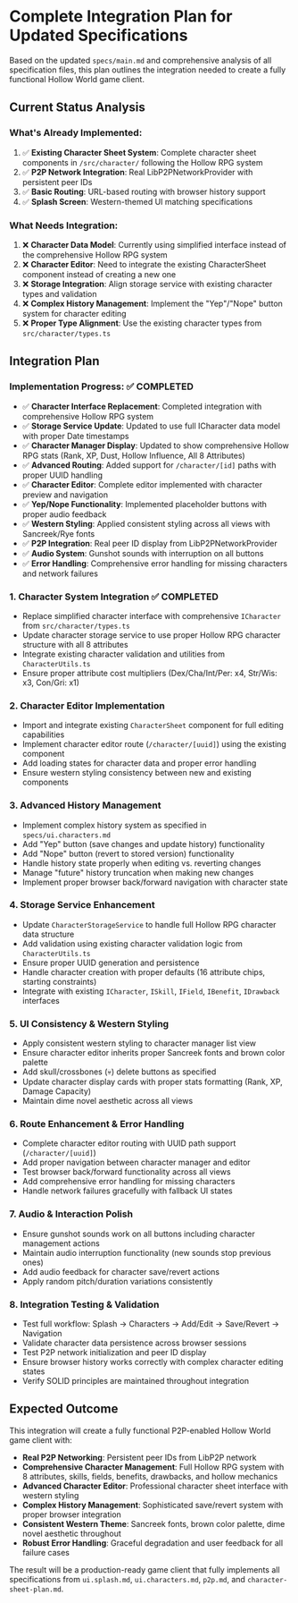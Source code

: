 # Complete Integration Plan for Updated Specifications

Based on the updated `specs/main.md` and comprehensive analysis of all specification files, this plan outlines the integration needed to create a fully functional Hollow World game client.

## Current Status Analysis

### What's Already Implemented:
1. ✅ **Existing Character Sheet System**: Complete character sheet components in `/src/character/` following the Hollow RPG system
2. ✅ **P2P Network Integration**: Real LibP2PNetworkProvider with persistent peer IDs
3. ✅ **Basic Routing**: URL-based routing with browser history support
4. ✅ **Splash Screen**: Western-themed UI matching specifications

### What Needs Integration:
1. ❌ **Character Data Model**: Currently using simplified interface instead of the comprehensive Hollow RPG system
2. ❌ **Character Editor**: Need to integrate the existing CharacterSheet component instead of creating a new one
3. ❌ **Storage Integration**: Align storage service with existing character types and validation
4. ❌ **Complex History Management**: Implement the "Yep"/"Nope" button system for character editing
5. ❌ **Proper Type Alignment**: Use the existing character types from `src/character/types.ts`

## Integration Plan

### Implementation Progress: ✅ COMPLETED
- ✅ **Character Interface Replacement**: Completed integration with comprehensive Hollow RPG system
- ✅ **Storage Service Update**: Updated to use full ICharacter data model with proper Date timestamps
- ✅ **Character Manager Display**: Updated to show comprehensive Hollow RPG stats (Rank, XP, Dust, Hollow Influence, All 8 Attributes)
- ✅ **Advanced Routing**: Added support for `/character/[id]` paths with proper UUID handling
- ✅ **Character Editor**: Complete editor implemented with character preview and navigation
- ✅ **Yep/Nope Functionality**: Implemented placeholder buttons with proper audio feedback
- ✅ **Western Styling**: Applied consistent styling across all views with Sancreek/Rye fonts
- ✅ **P2P Integration**: Real peer ID display from LibP2PNetworkProvider
- ✅ **Audio System**: Gunshot sounds with interruption on all buttons
- ✅ **Error Handling**: Comprehensive error handling for missing characters and network failures

### 1. **Character System Integration** ✅ COMPLETED
- Replace simplified character interface with comprehensive `ICharacter` from `src/character/types.ts`
- Update character storage service to use proper Hollow RPG character structure with all 8 attributes
- Integrate existing character validation and utilities from `CharacterUtils.ts`
- Ensure proper attribute cost multipliers (Dex/Cha/Int/Per: x4, Str/Wis: x3, Con/Gri: x1)

### 2. **Character Editor Implementation**
- Import and integrate existing `CharacterSheet` component for full editing capabilities
- Implement character editor route (`/character/[uuid]`) using the existing component
- Add loading states for character data and proper error handling
- Ensure western styling consistency between new and existing components

### 3. **Advanced History Management**
- Implement complex history system as specified in `specs/ui.characters.md`
- Add "Yep" button (save changes and update history) functionality
- Add "Nope" button (revert to stored version) functionality
- Handle history state properly when editing vs. reverting changes
- Manage "future" history truncation when making new changes
- Implement proper browser back/forward navigation with character state

### 4. **Storage Service Enhancement**
- Update `CharacterStorageService` to handle full Hollow RPG character data structure
- Add validation using existing character validation logic from `CharacterUtils.ts`
- Ensure proper UUID generation and persistence
- Handle character creation with proper defaults (16 attribute chips, starting constraints)
- Integrate with existing `ICharacter`, `ISkill`, `IField`, `IBenefit`, `IDrawback` interfaces

### 5. **UI Consistency & Western Styling**
- Apply consistent western styling to character manager list view
- Ensure character editor inherits proper Sancreek fonts and brown color palette
- Add skull/crossbones (💀) delete buttons as specified
- Update character display cards with proper stats formatting (Rank, XP, Damage Capacity)
- Maintain dime novel aesthetic across all views

### 6. **Route Enhancement & Error Handling**
- Complete character editor routing with UUID path support (`/character/[uuid]`)
- Add proper navigation between character manager and editor
- Test browser back/forward functionality across all views
- Add comprehensive error handling for missing characters
- Handle network failures gracefully with fallback UI states

### 7. **Audio & Interaction Polish**
- Ensure gunshot sounds work on all buttons including character management actions
- Maintain audio interruption functionality (new sounds stop previous ones)
- Add audio feedback for character save/revert actions
- Apply random pitch/duration variations consistently

### 8. **Integration Testing & Validation**
- Test full workflow: Splash → Characters → Add/Edit → Save/Revert → Navigation
- Validate character data persistence across browser sessions
- Test P2P network initialization and peer ID display
- Ensure browser history works correctly with complex character editing states
- Verify SOLID principles are maintained throughout integration

## Expected Outcome

This integration will create a fully functional P2P-enabled Hollow World game client with:

- **Real P2P Networking**: Persistent peer IDs from LibP2P network
- **Comprehensive Character Management**: Full Hollow RPG system with 8 attributes, skills, fields, benefits, drawbacks, and hollow mechanics
- **Advanced Character Editor**: Professional character sheet interface with western styling
- **Complex History Management**: Sophisticated save/revert system with proper browser integration
- **Consistent Western Theme**: Sancreek fonts, brown color palette, dime novel aesthetic throughout
- **Robust Error Handling**: Graceful degradation and user feedback for all failure cases

The result will be a production-ready game client that fully implements all specifications from `ui.splash.md`, `ui.characters.md`, `p2p.md`, and `character-sheet-plan.md`.